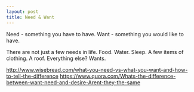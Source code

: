 ```yaml
---
layout: post
title: Need & Want
---
```


Need - something you have to have.
Want - something you would like to have.

There are not just a few needs in life. Food. Water. Sleep. A few items of clothing. A roof. Everything else? Wants.

http://www.wisebread.com/what-you-need-vs-what-you-want-and-how-to-tell-the-difference
https://www.quora.com/Whats-the-difference-between-want-need-and-desire-Arent-they-the-same
